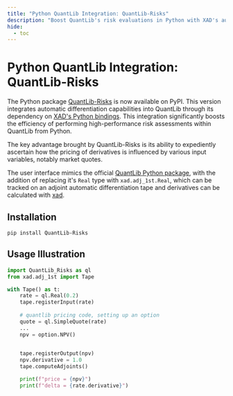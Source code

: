 ```yaml
---
title: "Python QuantLib Integration: QuantLib-Risks"
description: "Boost QuantLib's risk evaluations in Python with XAD's automatic differentiation for unparalleled efficiency and accuracy."
hide:
  - toc
---
```


# Python QuantLib Integration: QuantLib-Risks

The Python package [QuantLib-Risks](https://pypi.org/project/QuantLib-Risks) is now available on PyPI. This version integrates automatic differentiation capabilities into QuantLib through its dependency on [XAD's Python bindings](../installation/python.md). This integration significantly boosts the efficiency of performing high-performance risk assessments within QuantLib from Python.

The key advantage brought by QuantLib-Risks is its ability to expediently ascertain how the pricing of derivatives is influenced by various input variables, notably market quotes.

The user interface mimics the official [QuantLib Python package](https://pypi.org/project/QuantLib), with the addition of replacing it's `Real` type with `xad.adj_1st.Real`, which can be tracked on an adjoint automatic differentiation tape and derivatives 
can be calculated with [xad](../tutorials/python.md).

## Installation

```
pip install QuantLib-Risks
```

## Usage Illustration

```python
import QuantLib_Risks as ql
from xad.adj_1st import Tape

with Tape() as t:
    rate = ql.Real(0.2)
    tape.registerInput(rate)
    
    # quantlib pricing code, setting up an option
    quote = ql.SimpleQuote(rate)
    ...
    npv = option.NPV()
    

    tape.registerOutput(npv)
    npv.derivative = 1.0
    tape.computeAdjoints()

    print(f"price = {npv}")
    print(f"delta = {rate.derivative}")
```


